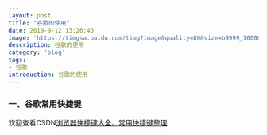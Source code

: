 ```yaml
---
layout: post
title: "谷歌的使用"
date: 2019-9-12 13:26:40
image: 'https://timgsa.baidu.com/timg?image&quality=80&size=b9999_10000&sec=1568611721025&di=462aa16d1723e0baa56ee0c8ea6bf2f5&imgtype=0&src=http%3A%2F%2Fimg2.ctoutiao.com%2Fuploads%2F2018%2F08%2F09%2Fc764f0c16a2aed7bcd4a116070613f3b.jpg'
description: 谷歌的使用
category: 'blog'
tags:
- 谷歌
introduction: 谷歌的使用
---
```


### 一、谷歌常用快捷键
欢迎查看CSDN[浏览器快捷键大全、常用快捷键整理](https://blog.csdn.net/Oliver_Hong/article/details/79596990)





